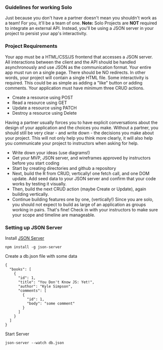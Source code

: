 ### Guidelines for working Solo
Just because you don't have a partner doesn't mean you shouldn't work as a team! For you, it'll be a team of one.
**Note:** Solo Projects are **NOT** required to integrate an external API. Instead, you'll be using a JSON server in your project to persist your app's interactivity.
### Project Requirements
Your app must be a HTML/CSS/JS frontend that accesses a JSON server. All interactions between the client and the API should be handled asynchronously and use JSON as the communication format.
Your entire app must run on a single page. There should be NO redirects. In other words, your project will contain a single HTML file.
Some interactivity is required. This could be as simple as adding a "like" button or adding comments.
Your application must have minimum three CRUD actions. 

- Create a resource using POST
- Read a resource using GET
- Update a resource using PATCH
- Destroy a resource using Delete

Having a partner usually forces you to have explicit conversations about the design of your application and the choices you make. Without a partner, you should still be very clear - and write down - the decisions you make about your project. This will not only help you think more clearly, it will also help you communicate your project to instructors when asking for help.

- Write down your ideas (use diagrams!)
- Get your MVP, JSON server, and wireframes approved by instructors before you start coding
- Start by creating directories and github a repository
- Next, build the R from CRUD, vertically! one fetch call, and one DOM update. Add seed data to your JSON server and confirm that your code works by testing it visually.
- Then, build the next CRUD action (maybe Create or Update), again building vertically.
- Continue building features one by one, (vertically!)
Since you are solo, you should not expect to build as large of an application as groups working in pairs. That's fine! Check in with your instructors to make sure your scope and timeline are manageable.
 
### Setting up JSON Server
Install [JSON Server](https://www.npmjs.com/package/json-server)
```
npm install -g json-server
```
Create a db.json file with some data
```
{
  "books": [
    { 
      "id": 1, 
      "title": "You Don't Know JS: Yet!", 
      "author": "Kyle Simpson", 
      "comments": [
        { 
          "id": 1, 
          "body": "some comment"
        }
      ]
    }
  ]
}
```
Start Server
```
json-server --watch db.json
```